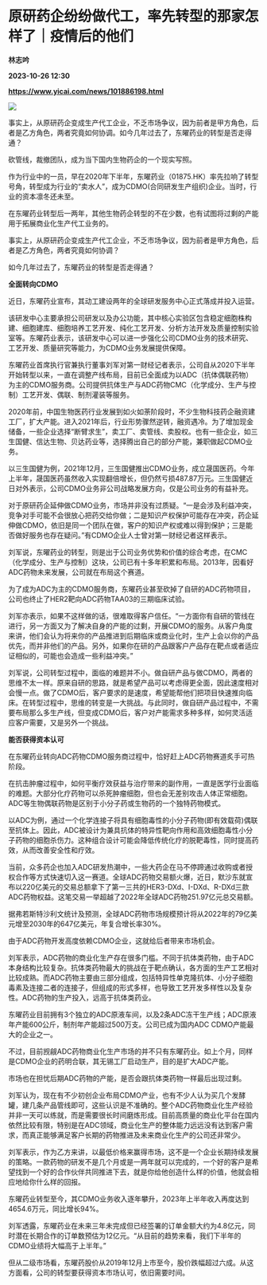 # 原研药企纷纷做代工，率先转型的那家怎样了｜疫情后的他们
**林志吟**

**2023-10-26 12:30**

**https://www.yicai.com/news/101886198.html**

![](https://imgcdn.yicai.com/uppics/slides/2023/10/5c723906206fb187cb1e3dba6490c9e0.jpg)

事实上，从原研药企变成生产代工企业，不乏市场争议，因为前者是甲方角色，后者是乙方角色，两者究竟如何协调。如今几年过去了，东曜药业的转型是否走得通？

砍管线，裁撤团队，成为当下国内生物药企的一个现实写照。

作为行业中的一员，早在2020年下半年，东曜药业（01875.HK）率先拉响了转型号角，转型成为行业的“卖水人”，成为CDMO(合同研发生产组织)企业。当时，行业的资本凛冬还未至。

在东曜药业转型后一两年，其他生物药企转型的不在少数，也有试图将过剩的产能用于拓展商业化生产代工业务的。

事实上，从原研药企变成生产代工企业，不乏市场争议，因为前者是甲方角色，后者是乙方角色，两者究竟如何协调？

如今几年过去了，东曜药业的转型是否走得通？

**全面转向CDMO**

近日，东曜药业宣布，其动工建设两年的全球研发服务中心正式落成并投入运营。

该研发中心主要承担公司研发以及办公功能，其中核心实验区包含稳定细胞株构建、细胞建库、细胞培养工艺开发、纯化工艺开发、分析方法开发及质量控制实验室等。东曜药业表示，该研发中心可以进一步强化公司CDMO业务的技术研究、工艺开发、质量研究等能力，为CDMO业务发展提供保障。

东曜药业首席执行官兼执行董事刘军对第一财经记者表示，公司自从2020下半年开始转型以来，一直在调整产线布局，目前已全面成为以ADC（抗体偶联药物）为主的CDMO服务商。公司提供抗体生产与ADC药物CMC（化学成分、生产与控制）工艺开发、偶联、制剂灌装等服务。

2020年前，中国生物医药行业发展到如火如荼阶段时，不少生物科技药企融资建工厂，扩大产能。进入2021年后，行业形势骤然逆转，融资遇冷。为了增加现金储备，一些企业选择“断臂求生”，卖工厂、卖管线、卖股权。也有一些企业，如三生国健、信达生物、贝达药业等，选择腾出自己的部分产能，兼职做起CDMO业务。

以三生国健为例，2021年12月，三生国健推出CDMO业务，成立晟国医药。今年上半年，晟国医药虽然收入实现翻倍增长，但仍然亏损487.87万元。三生国健近日对外表示，公司CDMO业务非公司战略发展方向，仅是公司业务的有益补充。

对于原研药企延伸做CDMO业务，市场并非没有过质疑。“一是会涉及利益冲突，竞争对手可能不会很放心把药交给你做；二是知识产权保护可能存在冲突，药企延伸做CDMO，依旧是同一个团队在做，客户的知识产权或难以得到保护；三是能否做好服务也存在疑问。”有CDMO企业人士曾对第一财经记者这样表示。

刘军说，东曜药业的转型，则是出于公司业务优势和价值的综合考虑，在CMC（化学成分、生产与控制）这块，公司已有十多年积累和布局。2013年，因看好ADC药物未来发展，公司就在布局这个赛道。

为了成为ADC为主的CDMO服务商，东曜药业甚至砍掉了自研的ADC药物项目，公司也终止了HER2靶向ADC药物TAA03的三期临床试验。

刘军亦表示，如果不这样做的话，很难取得客户信任。“一方面你有自研的管线在进行，另一方面又为了解决自身的产能的过剩，开展CDMO的服务。从客户角度来讲，他们会认为将来你的产品推进到后期临床或商业化时，生产上会以你的产品优先，而并非他们的产品。另外，如果你在研的产品跟客户产品存在靶点或者适应证相似的，可能也会造成一些利益冲突。”

刘军说，公司转型过程中，面临的难题并不小。做自研产品与做CDMO，两者的思维不太一样。原来自研的思路，就是希望产品可以考虑得更全面，因此速度相对会慢一点。做了CDMO后，客户要求的是速度，希望能帮他们把项目快速推向临床。在转型过程中，思维的转变是一大挑战。与此同时，做自研产品过程中，不需要布局那么多生产线，但变成CDMO后，客户对产能需求多种多样，如何灵活适应客户需要，又是另外一个挑战。

**能否获得资本认可**

在东曜药业转向ADC药物CDMO服务商过程中，恰好赶上ADC药物赛道炙手可热阶段。

在抗击肿瘤过程中，如何平衡疗效获益与治疗带来的副作用，一直是医学行业面临的难题。大部分化疗药物可以杀死肿瘤细胞，但也会无差别攻击人体正常细胞。ADC等生物偶联药物是区别于小分子药或生物药的一个独特药物模式。

以ADC为例，通过一个化学连接子将具有细胞毒性的小分子药物(即有效载荷)偶联至抗体上。因此，ADC被设计为兼具抗体的特异性靶向作用和高效细胞毒性小分子药物的细胞杀伤力。这种组合设计可能会降低传统化疗的脱靶毒性，同时提高药效，从而改善安全性和疗效。

当前，众多药企也加入ADC研发热潮中，一些大药企在马不停蹄通过收购或者授权合作等方式快速切入这一赛道。全球ADC药物交易额火爆，近日，默沙东就宣布以220亿美元的交易总额拿下了第一三共的HER3-DXd、I-DXd、R-DXd三款ADC药物权益。这笔交易一举超越了2022年全球ADC药物251.97亿元总交易额。

据弗若斯特沙利文统计及预测，全球ADC药物市场规模预计将从2022年的79亿美元增至2030年的647亿美元，年复合增长率30%。

由于ADC药物开发高度依赖CDMO企业，这就给后者带来市场机会。

刘军表示，ADC药物的商业化生产存在很多门槛。不同于抗体类药物，由于ADC本身结构比较复杂。抗体类药物最大的挑战在于靶点确认，各方面的生产工艺相对比较成熟。而ADC药物主要由三部分组成，包括特异性单克隆抗体、小分子细胞毒素及连接二者的连接子，但组成的形式多样，也导致工艺开发多样性以及复杂性。ADC药物的生产投入，远高于抗体类药业。

东曜药业目前拥有3个独立的ADC原液车间，以及2条ADC冻干生产线；ADC原液年产能600公斤，制剂年产能超过500万支。公司已成为国内ADC CDMO产能最大的企业之一。

不过，目前觊觎ADC药物商业化生产市场的并不只有东曜药业。如上个月，同样是CDMO企业的药明合联，其无锡工厂启动生产，目的是扩大ADC产能。

市场也在担忧后期ADC药物的产能，是否会跟抗体类药物一样最后出现过剩。

刘军认为，现在有不少初创企业布局CDMO产业，也有不少人认为买几个发酵罐，建几条产品管线即可，这些认识是不准确的。整个ADC药物商业化生产经验并非一天可以练就，而是需要很长时间磨炼形成。目前高质量的商业化平台在国内依然比较有限，特别是在ADC领域，商业化生产的整体能力远远没有达到客户需求，而真正能够满足客户长期的药物推进及未来商业化生产的公司还非常少。

刘军表示，作为乙方来讲，以最低价格来赢得市场，这不是一个企业长期持续发展的策略。一款药物的研发不是几个月或是一两年就可以完成的，一个好的客户是希望找到一个好的合作伙伴共同推进下去，就是你给他创造什么样的价值，他就会相应地给你什么样的回报。

东曜药业转型至今，其CDMO业务收入逐年攀升，2023年上半年收入再度达到4654.6万元，同比增长94%。

刘军透露，东曜药业在未来三年未完成但已经签署的订单金额大约为4.8亿元，同时潜在长期合作的订单数预估为12亿元。“从目前的趋势来看，我们下半年的CDMO业绩将大幅高于上半年。”

但从二级市场看，东曜药股价从2019年12月上市至今，股价跌幅超过六成。从这方面看，公司的转型要获得资本市场认可，依旧需要时间。